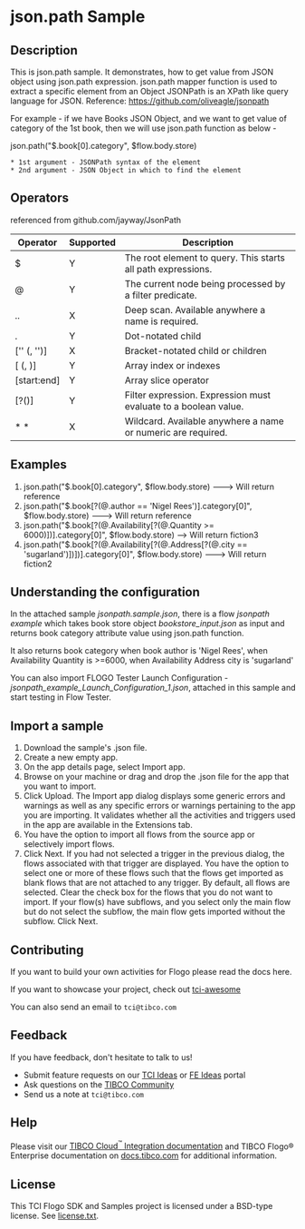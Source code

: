 # json.path Sample

## Description

This is json.path sample. It demonstrates, how to get value from JSON object using json.path expression.
json.path mapper function is used to extract a specific element from an Object
JSONPath is an XPath like query language for JSON. 
Reference: https://github.com/oliveagle/jsonpath

For example - if we have Books JSON Object, and we want to get value of category of the 1st book, then we will use json.path function as below -

json.path("$.book[0].category", $flow.body.store)

	* 1st argument - JSONPath syntax of the element
	* 2nd argument - JSON Object in which to find the element

## Operators
referenced from github.com/jayway/JsonPath

Operator | Supported | Description
-------- | --------- | -----------
$ |	Y | The root element to query. This starts all path expressions.
@ | Y | The current node being processed by a filter predicate.
.. | X | Deep scan. Available anywhere a name is required.
. | Y | Dot-notated child
['' (, '')] | X | Bracket-notated child or children
[ (, )] | Y | Array index or indexes
[start:end] | Y |Array slice operator
[?()] | Y | Filter expression. Expression must evaluate to a boolean value.
*  * | X | Wildcard. Available anywhere a name or numeric are required.

## Examples

1. json.path("$.book[0].category", $flow.body.store)  ---> Will return reference
2. json.path("$.book[?(@.author == 'Nigel Rees')].category[0]", $flow.body.store) ---> Will return reference
3. json.path("$.book[?(@.Availability[?(@.Quantity >= 6000)])].category[0]", $flow.body.store) --> Will return fiction3
4. json.path("$.book[?(@.Availability[?(@.Address[?(@.city == 'sugarland')])])].category[0]", $flow.body.store) ---> Will return fiction2

## Understanding the configuration

In the attached sample *jsonpath.sample.json*, there is a flow *jsonpath example* which takes book store object *bookstore_input.json* as input and returns book category attribute value using json.path function.


It also returns book category when book author is 'Nigel Rees', when Availability Quantity is >=6000, when Availability Address city is 'sugarland'


You can also import FLOGO Tester Launch Configuration - *jsonpath_example_Launch_Configuration_1.json*, attached in this sample and start testing in Flow Tester.

## Import a sample

1. Download the sample's .json file.
2. Create a new empty app.
3. On the app details page, select Import app.
4. Browse on your machine or drag and drop the .json file for the app that you want to import.
5. Click Upload. The Import app dialog displays some generic errors and warnings as well as any specific errors or warnings pertaining to the app you are importing. It validates whether all the activities and triggers used in the app are available in the Extensions tab.
6. You have the option to import all flows from the source app or selectively import flows.
7. Click Next. If you had not selected a trigger in the previous dialog, the flows associated with that trigger are displayed. You have the option to select one or more of these flows such that the flows get imported as blank flows that are not attached to any trigger. By default, all flows are selected. Clear the check box for the flows that you do not want to import. If your flow(s) have subflows, and you select only the main flow but do not select the subflow, the main flow gets imported without the subflow. Click Next.

## Contributing
If you want to build your own activities for Flogo please read the docs here.

If you want to showcase your project, check out [tci-awesome](https://github.com/TIBCOSoftware/tci-awesome)

You can also send an email to `tci@tibco.com`

## Feedback
If you have feedback, don't hesitate to talk to us!

* Submit feature requests on our [TCI Ideas](https://ideas.tibco.com/?project=TCI) or [FE Ideas](https://ideas.tibco.com/?project=FE) portal
* Ask questions on the [TIBCO Community](https://community.tibco.com/answers/product/344006)
* Send us a note at `tci@tibco.com`

## Help
Please visit our [TIBCO Cloud<sup>&trade;</sup> Integration documentation](https://integration.cloud.tibco.com/docs/) and TIBCO Flogo® Enterprise documentation on [docs.tibco.com](https://docs.tibco.com/) for additional information.

## License
This TCI Flogo SDK and Samples project is licensed under a BSD-type license. See [license.txt](license.txt).

